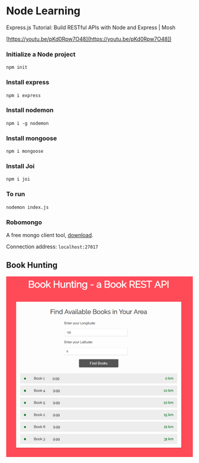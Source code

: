 # Node Learning

Express.js Tutorial: Build RESTful APIs with Node and Express | Mosh

[https://youtu.be/pKd0Rpw7O48](https://youtu.be/pKd0Rpw7O48])

### Initialize a Node project

```
npm init
```

### Install express

```
npm i express
```

### Install nodemon

```
npm i -g nodemon
```

### Install mongoose

```
npm i mongoose
```

### Install Joi

```
npm i joi
```

### To run

```
nodemon index.js
```

### Robomongo
A free mongo client tool, [download](https://robomongo.org/download).

Connection address: `localhost:27017`

## Book Hunting

![book-hunting](public/book-hunting.png)
